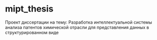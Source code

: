 # mipt_thesis
Проект диссертации на тему: Разработка интеллектуальной системы анализа патентов химической отрасли для представления данных в структурированном виде 
